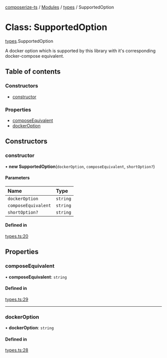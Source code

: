[composerize-ts](../README.md) / [Modules](../modules.md) / [types](../modules/types.md) / SupportedOption

# Class: SupportedOption

[types](../modules/types.md).SupportedOption

A docker option which is supported by this library with it's corresponding docker-compose equivalent.

## Table of contents

### Constructors

- [constructor](types.SupportedOption.md#constructor)

### Properties

- [composeEquivalent](types.SupportedOption.md#composeequivalent)
- [dockerOption](types.SupportedOption.md#dockeroption)

## Constructors

### constructor

• **new SupportedOption**(`dockerOption`, `composeEquivalent`, `shortOption?`)

#### Parameters

| Name | Type |
| :------ | :------ |
| `dockerOption` | `string` |
| `composeEquivalent` | `string` |
| `shortOption?` | `string` |

#### Defined in

[types.ts:20](https://github.com/cgoIT/composerize-ts/blob/ac4f325/src/types.ts#L20)

## Properties

### composeEquivalent

• **composeEquivalent**: `string`

#### Defined in

[types.ts:29](https://github.com/cgoIT/composerize-ts/blob/ac4f325/src/types.ts#L29)

___

### dockerOption

• **dockerOption**: `string`

#### Defined in

[types.ts:28](https://github.com/cgoIT/composerize-ts/blob/ac4f325/src/types.ts#L28)
